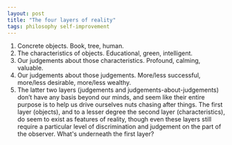 ```yaml
---
layout: post
title: "The four layers of reality"
tags: philosophy self-improvement
---
```

1. Concrete objects. Book, tree, human.
2. The characteristics of objects. Educational, green, intelligent.
3. Our judgements about those characteristics. Profound, calming, valuable.
4. Our judgements about those judgements. More/less successful, more/less desirable, more/less wealthy.
5. The latter two layers (judgements and judgements-about-judgements) don’t have any basis beyond our minds, and seem like their entire purpose is to help us drive ourselves nuts chasing after things. The first layer (objects), and to a lesser degree the second layer (characteristics), do seem to exist as features of reality, though even these layers still require a particular level of discrimination and judgement on the part of the observer. What's underneath the first layer?
